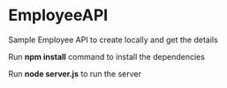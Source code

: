 # EmployeeAPI
Sample Employee API to create locally and get the details

Run **npm install** command to install the dependencies

Run **node server.js** to run the server
